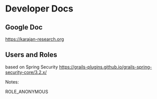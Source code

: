 # Developer Docs

## Google Doc
https://karajan-research.org

## Users and Roles
based on Spring Security
https://grails-plugins.github.io/grails-spring-security-core/3.2.x/


Notes: 


ROLE_ANONYMOUS